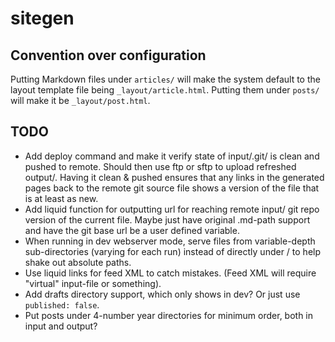 # sitegen

## Convention over configuration

Putting Markdown files under `articles/` will make the system default to the layout template file being `_layout/article.html`. Putting them under `posts/` will make it be `_layout/post.html`.

## TODO

- Add deploy command and make it verify state of input/.git/ is clean and pushed to remote. Should then use ftp or sftp to upload refreshed output/. Having it clean & pushed ensures that any links in the generated pages back to the remote git source file shows a version of the file that is at least as new.
- Add liquid function for outputting url for reaching remote input/ git repo version of the current file. Maybe just have original .md-path support and have the git base url be a user defined variable.
- When running in dev webserver mode, serve files from variable-depth sub-directories (varying for each run) instead of directly under / to help shake out absolute paths.
- Use liquid links for feed XML to catch mistakes. (Feed XML will require "virtual" input-file or something).
- Add drafts directory support, which only shows in dev? Or just use `published: false`.
- Put posts under 4-number year directories for minimum order, both in input and output?
